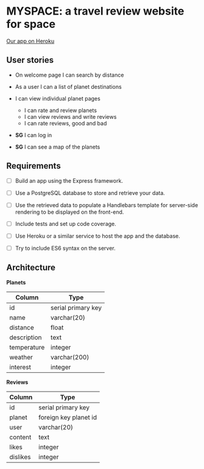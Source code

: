 # MYSPACE:  a travel review website for space

[Our app on Heroku](https://myspace-taja.herokuapp.com/)

## User stories

* On welcome page I can search by distance

* As a user I can a list of planet destinations

* I can view individual planet pages
    * I can rate and review planets
    * I can view reviews and write reviews
    * I can rate reviews, good and bad

* **SG** I can log in
* **SG** I can see a map of the planets



## Requirements

- [ ]  Build an app using the Express framework.
- [ ] Use a PostgreSQL database to store and retrieve your data.
- [ ] Use the retrieved data to populate a Handlebars template for server-side rendering to be displayed on the front-end.
- [ ] Include tests and set up code coverage.
- [ ] Use Heroku or a similar service to host the app and the database.
- [ ] Try to include ES6 syntax on the server.


## Architecture

**Planets**


| Column  | Type |
| -------- | --------
| id    | serial primary key     
| name    | varchar(20)      
| distance     | float      
| description     | text     
| temperature     | integer      
| weather     | varchar(200)     
| interest     | integer     

**Reviews**


| Column  | Type |
| -------- | --------
| id    | serial primary key     
| planet    | foreign key planet id      
| user     | varchar(20)      
| content     | text     
| likes     | integer     
| dislikes     | integer     
